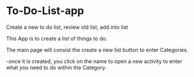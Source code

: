 # To-Do-List-app
Create a new to do list, review old list, add into list

This App is to create a list of things to do.

The main page will consist the create a new list button to enter Categories. 

-once it is created, you click on the name to open a new activity to enter what you need to do within the Category.





